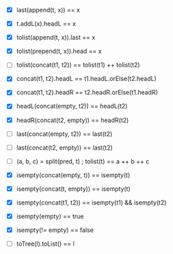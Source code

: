 - [x] last(append(t, x)) == x
- [x] t.addL(x).headL == x

- [x] tolist(append(t, x)).last ==  x
- [x] tolist(prepend(t, x)).head == x
- [ ] tolist(concat(t1, t2)) == tolist(t1) ++ tolist(t2)
- [x] concat(t1, t2).headL == t1.headL.orElse(t2.headL)
- [x] concat(t1, t2).headR == t2.headR.orElse(t1.headR)

- [x] headL(concat(empty, t2)) == headL(t2)
- [x] headR(concat(t2, empty)) == headR(t2)
- [ ] last(concat(empty, t2)) == last(t2)
- [ ] last(concat(t2, empty)) == last(t2)

- [ ] (a, b, c) = split(pred, t) ; tolist(t) == a ++ b ++ c

- [x] isempty(concat(empty, t)) == isempty(t)
- [x] isempty(concat(t, empty)) == isempty(t)
- [x] isempty(concat(t1, t2)) == isempty(t1) && isempty(t2)
- [x] isempty(empty) == true
- [x] isempty(!= empty) == false

- [ ] toTree(l).toList() == l
